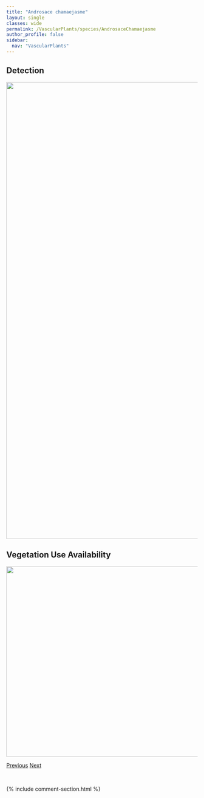 ```yaml
---
title: "Androsace chamaejasme"
layout: single
classes: wide
permalink: /VascularPlants/species/AndrosaceChamaejasme
author_profile: false
sidebar:
  nav: "VascularPlants"
---
```


<h2>Detection</h2>

<a href="https://drive.google.com/uc?export=view&id=1bncHZb3a3AVHJIA7qowIjsHdB5rxwvpu">
<img src="https://drive.google.com/uc?export=view&id=1bncHZb3a3AVHJIA7qowIjsHdB5rxwvpu" height = "1200" width = "800">
</a>


<h2>Vegetation Use Availability</h2>

<a href="https://drive.google.com/uc?export=view&id=1vZ-SfDHk8xo9mYrS_P__gpZsNLrqNDRl">
<img src="https://drive.google.com/uc?export=view&id=1vZ-SfDHk8xo9mYrS_P__gpZsNLrqNDRl" height = "500" width = "1000">
</a>


<a href="/DevelopmentWebsite/VascularPlants/species/AndromedaPolifolia" class="pagination--pager" title="Andromeda polifolia">Previous</a> <a href="/DevelopmentWebsite/VascularPlants/species/AndrosaceOccidentalis" class="pagination--pager" title="Androsace occidentalis">Next</a>

<p>&nbsp;</p>

{% include comment-section.html %}

